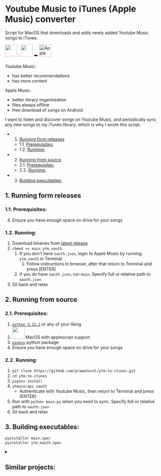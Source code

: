 

# Youtube Music to iTunes (Apple Music) converter

Script for MacOS that downloads and adds newly added Youtube Music songs to iTunes.


<img src="https://www.pngall.com/wp-content/uploads/4/MacOS-PNG-Clipart.png" height="40px" /> : <img src="https://external-content.duckduckgo.com/iu/?u=https%3A%2F%2Ftse3.mm.bing.net%2Fth%3Fid%3DOIP._N-T1X-ZVBFMrcY7RUYcBwHaHa%26pid%3DApi&f=1&ipt=47590b5edde2fb01b0d551d8b8c125724509e19f032a0b521a2a15268fce712a&ipo=images" height="40px" /> ➡️ <img src="https://external-content.duckduckgo.com/iu/?u=https%3A%2F%2Fwww.pngarts.com%2Ffiles%2F8%2FApple-Music-Logo-PNG-Photo.png&f=1&nofb=1&ipt=9b2025a02ec0b35cf0a14817f52add29ee4985302def60d30f667fb015b5d05d&ipo=images" alt="Apple Music Logo PNG Photo | PNG Arts" height="40px" />



Youtube Music:

- has better recommendations
- has more content

Apple Music:

- better library organinzation
- files always offline
- free download of songs on Android



I want to listen and discover songs on Youtube Music, and periodically sync any new songs to my iTunes library; which is why I wrote this script.

<!-- vscode-markdown-toc -->
* 1. [Running form releases](#Runningformreleases)
	* 1.1. [Prerequisites:](#Prerequisites:)
	* 1.2. [Running:](#Running:)
* 2. [Running from source](#Runningfromsource)
	* 2.1. [Prerequisites:](#Prerequisites:-1)
	* 2.2. [Running:](#Running:-1)
* 3. [Building executables:](#Buildingexecutables:)

<!-- vscode-markdown-toc-config
	numbering=true
	autoSave=true
	/vscode-markdown-toc-config -->
<!-- /vscode-markdown-toc -->



##  1. <a name='Runningformreleases'></a>Running form releases


###  1.1. <a name='Prerequisites:'></a>Prerequisites:

4. Ensure you have enough space on drive for your songs

###  1.2. <a name='Running:'></a>Running:


1. Download binaries from [latest release](https://github.com/prawwtocol/ytm-to-itunes/releases/latest)
2. `chmod +x main ytm_oauth`
    1. If you don't have `oauth.json`, login to Apple Music by running: `ytm_oauth` in Terminal
        1. Follow instructions in browser, after that return to Terminal and press [ENTER]
    2. If you do have `oauth.json`, run `main`. Specify full or relative path to `oauth.json`
3. Sit back and relax




##  2. <a name='Runningfromsource'></a>Running from source


###  2.1. <a name='Prerequisites:-1'></a>Prerequisites:

1. [`python 3.12.1`](https://github.com/prawwtocol/ytm-to-itunes/blob/main/Pipfile#L18) or any of your liking
2. <img src="https://www.pngall.com/wp-content/uploads/4/MacOS-PNG-Clipart.png" height="40px" /> MacOS with applescript support
3. [`pipenv`](https://pipenv.pypa.io/en/latest/) python package
4. Ensure you have enough space on drive for your songs

###  2.2. <a name='Running:-1'></a>Running:


1. `git clone https://github.com/prawwtocol/ytm-to-itunes.git`
2. `cd ytm-to-itunes`
1. `pipenv install`
4. `ytmusicapi oauth`
    - Authenticate with Youtube Music, then return to Terminal and press [ENTER]
5. Run with `python main.py` when you need to sync. Specify full or relative path to `oauth.json`
3. Sit back and relax


##  3. <a name='Buildingexecutables:'></a>Building executables:

```sh
pyinstaller main.spec
pyinstaller ytm_oauth.spec
```


<details>
  <summary><h2>Similar projects:</h2></summary>

- https://soundiiz.com/ – freemium, doesn't add to local storage

- https://alternativeto.net/software/soundiiz/ – also freemium alternatives

</details>
